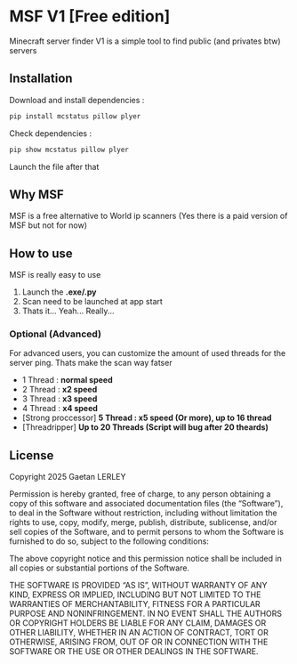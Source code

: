 


# MSF V1 [Free edition]

Minecraft server finder V1 is a simple tool to find public (and privates btw) servers
## Installation

Download and install dependencies :

```bash
pip install mcstatus pillow plyer

```
Check dependencies : 

```bash
pip show mcstatus pillow plyer

```

Launch the file after that



    
## Why MSF

MSF is a free alternative to World ip scanners (Yes there is a paid version of MSF but not for now)


## How to use

MSF is really easy to use

1. Launch the **.exe/.py**
2. Scan need to be launched at app start
3. Thats it... Yeah... Really...

### Optional (Advanced)

For advanced users, you can customize the amount of used threads for the server ping. Thats make the scan way fatser

- 1 Thread : **normal speed**
- 2 Thread : **x2 speed**
- 3 Thread : **x3 speed**
- 4 Thread : **x4 speed**
- [Strong proccessor] **5 Thread : x5 speed (Or more), up to 16 thread**
- [Threadripper] **Up to 20 Threads (Script will bug after 20 theards)**

## License



Copyright 2025 Gaetan LERLEY

Permission is hereby granted, free of charge, to any person obtaining a copy of this software and associated documentation files (the “Software”), to deal in the Software without restriction, including without limitation the rights to use, copy, modify, merge, publish, distribute, sublicense, and/or sell copies of the Software, and to permit persons to whom the Software is furnished to do so, subject to the following conditions:

The above copyright notice and this permission notice shall be included in all copies or substantial portions of the Software.

THE SOFTWARE IS PROVIDED “AS IS”, WITHOUT WARRANTY OF ANY KIND, EXPRESS OR IMPLIED, INCLUDING BUT NOT LIMITED TO THE WARRANTIES OF MERCHANTABILITY, FITNESS FOR A PARTICULAR PURPOSE AND NONINFRINGEMENT. IN NO EVENT SHALL THE AUTHORS OR COPYRIGHT HOLDERS BE LIABLE FOR ANY CLAIM, DAMAGES OR OTHER LIABILITY, WHETHER IN AN ACTION OF CONTRACT, TORT OR OTHERWISE, ARISING FROM, OUT OF OR IN CONNECTION WITH THE SOFTWARE OR THE USE OR OTHER DEALINGS IN THE SOFTWARE.

